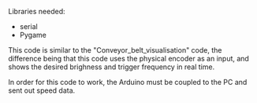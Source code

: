 Libraries needed:
- serial
- Pygame

This code is similar to the "Conveyor_belt_visualisation" code, the difference being that this code uses the physical encoder as an input, and shows the desired brighness and trigger frequency in real time.

In order for this code to work, the Arduino must be coupled to the PC and sent out speed data.